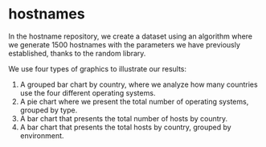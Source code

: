 # hostnames
In the hostname repository, we create a dataset using an algorithm where we generate 1500 hostnames with
the parameters we have previously established, thanks to the random library. 

We use four types of graphics to illustrate our results:
  1. A grouped bar chart by country, where we analyze how many countries use the four different operating systems.
  2. A pie chart where we present the total number of operating systems, grouped by type.
  3. A bar chart that presents the total number of hosts by country.
  4. A bar chart that presents the total hosts by country, grouped by environment.
